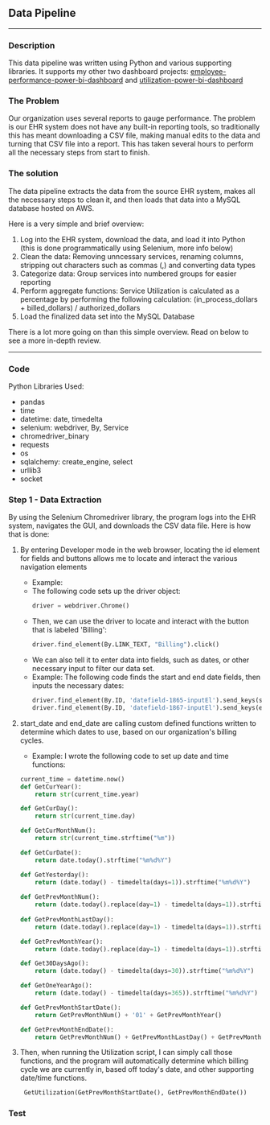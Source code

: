 ## Data Pipeline

---

### Description
This data pipeline was written using Python and various supporting libraries. It supports my other two dashboard projects: [employee-performance-power-bi-dashboard](https://github.com/gmar84/employee-performance-power-bi-dashboard) and [utilization-power-bi-dashboard](https://github.com/gmar84/utilization-power-bi-dashboard)

### The Problem
Our organization uses several reports to gauge performance. The problem is our EHR system does not have any built-in reporting tools, so traditionally this has meant downloading a CSV file, making manual edits to the data and turning that CSV file into a report. This has taken several hours to perform all the necessary steps from start to finish.

### The solution
The data pipeline extracts the data from the source EHR system, makes all the necessary steps to clean it, and then loads that data into a MySQL database hosted on AWS. 

Here is a very simple and brief overview:
1. Log into the EHR system, download the data, and load it into Python (this is done programmatically using Selenium, more info below)
2. Clean the data: Removing unncessary services, renaming columns, stripping out characters such as commas (,) and converting data types
3. Categorize data: Group services into numbered groups for easier reporting
4. Perform aggregate functions: Service Utilization is calculated as a percentage by performing the following calculation: (in_process_dollars + billed_dollars) / authorized_dollars
5. Load the finalized data set into the MySQL Database

There is a lot more going on than this simple overview. Read on below to see a more in-depth review.

---

### Code
Python Libraries Used:
- pandas
- time
- datetime: date, timedelta
- selenium: webdriver, By, Service
- chromedriver_binary
- requests
- os
- sqlalchemy: create_engine, select
- urllib3
- socket

### Step 1 - Data Extraction

By using the Selenium Chromedriver library, the program logs into the EHR system, navigates the GUI, and downloads the CSV data file. Here is how that is done:
1. By entering Developer mode in the web browser, locating the id element for fields and buttons allows me to locate and interact the various navigation elements
    - Example:
    - The following code sets up the driver object:
      ```python
      driver = webdriver.Chrome()
      ```
    - Then, we can use the driver to locate and interact with the button that is labeled 'Billing':
      ```python
      driver.find_element(By.LINK_TEXT, "Billing").click()
      ```
    - We can also tell it to enter data into fields, such as dates, or other necessary input to filter our data set.
    - Example: The following code finds the start and end date fields, then inputs the necessary dates:
      ```python
      driver.find_element(By.ID, 'datefield-1865-inputEl').send_keys(start_date)
      driver.find_element(By.ID, 'datefield-1867-inputEl').send_keys(end_date)
      ```

2. start_date and end_date are calling custom defined functions written to determine which dates to use, based on our organization's billing cycles.
   - Example: I wrote the following code to set up date and time functions:

    ```python
    current_time = datetime.now()
    def GetCurYear():
        return str(current_time.year)
    
    def GetCurDay():
        return str(current_time.day)
    
    def GetCurMonthNum():
        return str(current_time.strftime("%m"))
    
    def GetCurDate():
        return date.today().strftime("%m%d%Y")
    
    def GetYesterday():
        return (date.today() - timedelta(days=1)).strftime("%m%d%Y")
        
    def GetPrevMonthNum():
        return (date.today().replace(day=1) - timedelta(days=1)).strftime("%m")
        
    def GetPrevMonthLastDay():
        return (date.today().replace(day=1) - timedelta(days=1)).strftime("%d")
    
    def GetPrevMonthYear():
        return (date.today().replace(day=1) - timedelta(days=1)).strftime("%Y")
    
    def Get30DaysAgo():
        return (date.today() - timedelta(days=30)).strftime("%m%d%Y")
    
    def GetOneYearAgo():
        return (date.today() - timedelta(days=365)).strftime("%m%d%Y")
    
    def GetPrevMonthStartDate():
        return GetPrevMonthNum() + '01' + GetPrevMonthYear()
    
    def GetPrevMonthEndDate():
        return GetPrevMonthNum() + GetPrevMonthLastDay() + GetPrevMonthYear()
    ```
3. Then, when running the Utilization script, I can simply call those functions, and the program will automatically determine which billing cycle we are currently in, based off today's date, and other supporting date/time functions.
   ```python
    GetUtilization(GetPrevMonthStartDate(), GetPrevMonthEndDate())
   ```
### Test
